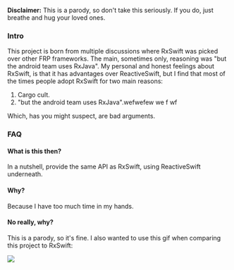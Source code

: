 **Disclaimer:** This is a parody, so don't take this seriously. If you do, just breathe and hug your loved ones.

### Intro

This project is born from multiple discussions where RxSwift was picked over other FRP frameworks. The main, sometimes only, reasoning was "but the android team uses RxJava". 
My personal and honest feelings about RxSwift, is that it has advantages over ReactiveSwift, but I find that most of the times people adopt RxSwift for two main reasons:

1. Cargo cult.
2. "but the android team uses RxJava".wefwefew
we
f
wf


Which, has you might suspect, are bad arguments.  

### FAQ

#### What is this then?

In a nutshell, provide the same API as RxSwift, using ReactiveSwift underneath.

#### Why?

Because I have too much time in my hands. 

#### No really, why?

This is a parody, so it's fine. I also wanted to use this gif when comparing this project to RxSwift:

![](https://i.imgur.com/QXLL0XJ.gif)

